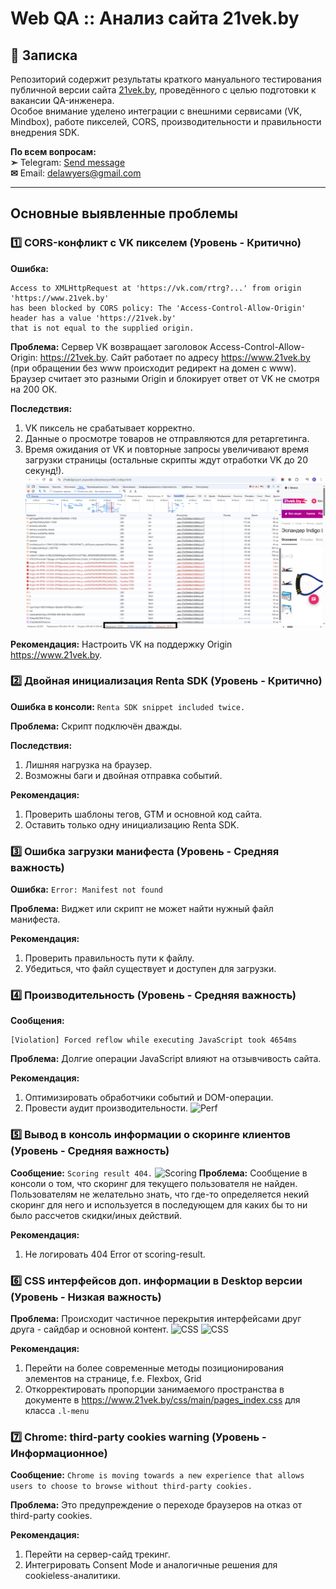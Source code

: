 # Web QA :: Анализ сайта 21vek.by

## 📌 Записка

Репозиторий содержит результаты краткого мануального тестирования публичной версии сайта [21vek.by](https://www.21vek.by), проведённого с целью подготовки к вакансии QA-инженера.  
Особое внимание уделено интеграции с внешними сервисами (VK, Mindbox), работе пикселей, CORS, производительности и правильности внедрения SDK.

**По всем вопросам:**  
**➣** Telegram: [Send message](https://t.me/F_L_A_S_K)  
**✉︎** Email: delawyers@gmail.com  

---

## Основные выявленные проблемы

### 1️⃣ CORS-конфликт с VK пикселем (Уровень - Критично)

**Ошибка:**
```
Access to XMLHttpRequest at 'https://vk.com/rtrg?...' from origin 'https://www.21vek.by' 
has been blocked by CORS policy: The 'Access-Control-Allow-Origin' header has a value 'https://21vek.by' 
that is not equal to the supplied origin.
```

**Проблема:**
Сервер VK возвращает заголовок Access-Control-Allow-Origin: https://21vek.by.
Сайт работает по адресу https://www.21vek.by (при обращении без www происходит редирект на домен с www).
Браузер считает это разными Origin и блокирует ответ от VK не смотря на 200 ОК.

**Последствия:**
1. VK пиксель не срабатывает корректно.
2. Данные о просмотре товаров не отправляются для ретаргетинга.
3. Время ожидания от VK и повторные запросы увеличивают время загрузки страницы (остальные скрипты ждут отработки VK до 20 секунд!).
![Page load](https://github.com/IDevelopAPI/21vek.by/blob/main/qa_screenshots/1_page_load.png?raw=true)

**Рекомендация:**
Настроить VK на поддержку Origin https://www.21vek.by.

### 2️⃣ Двойная инициализация Renta SDK (Уровень - Критично)
**Ошибка в консоли:**
```Renta SDK snippet included twice.```

**Проблема:**
Скрипт подключён дважды.

**Последствия:**
1. Лишняя нагрузка на браузер.
2. Возможны баги и двойная отправка событий.

**Рекомендация:**
1. Проверить шаблоны тегов, GTM и основной код сайта.
2. Оставить только одну инициализацию Renta SDK.


### 3️⃣ Ошибка загрузки манифеста (Уровень - Средняя важность)
**Ошибка:**
```Error: Manifest not found```

**Проблема:**
Виджет или скрипт не может найти нужный файл манифеста.

**Рекомендация:**
1. Проверить правильность пути к файлу.
2. Убедиться, что файл существует и доступен для загрузки.


### 4️⃣ Производительность (Уровень - Средняя важность)
**Сообщения:**
```[Violation] 'message' handler took 298ms
[Violation] Forced reflow while executing JavaScript took 4654ms
```

**Проблема:**
Долгие операции JavaScript влияют на отзывчивость сайта.

**Рекомендация:**
1. Оптимизировать обработчики событий и DOM-операции.
3. Провести аудит производительности.
![Perf](https://github.com/user-attachments/assets/dc5575ae-1bb9-4421-9a5e-0cb34f277087)

### 5️⃣ Вывод в консоль информации о скоринге клиентов (Уровень - Средняя важность)
**Сообщение:**
```Scoring result 404.```
![Scoring](https://github.com/IDevelopAPI/21vek.by/blob/main/qa_screenshots/3_scoring.png?raw=true)
**Проблема:**
Сообщение в консоли о том, что скоринг для текущего пользователя не найден.
Пользователям не желательно знать, что где-то определяется некий скоринг для него и используется в последующем для каких бы то ни было рассчетов скидки/иных действий.

**Рекомендация:**
1. Не логировать 404 Error от scoring-result.

### 6️⃣ CSS интерфейсов доп. информации в Desktop версии (Уровень - Низкая важность)
**Проблема:**
Происходит частичное перекрытия интерфейсами друг друга - сайдбар и основной контент.
![CSS](https://github.com/IDevelopAPI/21vek.by/blob/main/qa_screenshots/4_css.png?raw=true)
![CSS](https://github.com/IDevelopAPI/21vek.by/blob/main/qa_screenshots/5_css.png?raw=true)

**Рекомендация:**
1. Перейти на более современные методы позиционирования элементов на странице, f.e. Flexbox, Grid
2. Откорректировать пропорции занимаемого пространства в документе в https://www.21vek.by/css/main/pages_index.css для класса `.l-menu`

### 7️⃣ Chrome: third-party cookies warning (Уровень - Информационное)
**Сообщение:**
```Chrome is moving towards a new experience that allows users to choose to browse without third-party cookies.```

**Проблема:**
Это предупреждение о переходе браузеров на отказ от third-party cookies.

**Рекомендация:**
1. Перейти на сервер-сайд трекинг.
2. Интегрировать Consent Mode и аналогичные решения для cookieless-аналитики.
